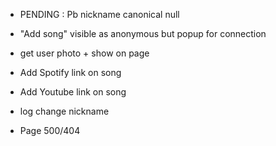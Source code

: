   - PENDING : Pb nickname canonical null
  - "Add song" visible as anonymous but popup for connection
  - get user photo + show on page
  - Add Spotify link on song
  - Add Youtube link on song
  
  - log change nickname
  - Page 500/404

